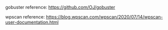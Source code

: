 gobuster reference: https://github.com/OJ/gobuster

wpscan reference: https://blog.wpscan.com/wpscan/2020/07/14/wpscan-user-documentation.html
